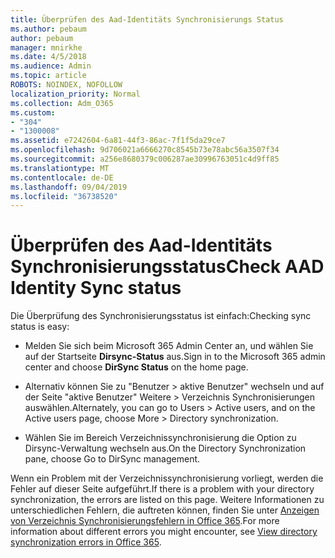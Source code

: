 ```yaml
---
title: Überprüfen des Aad-Identitäts Synchronisierungs Status
ms.author: pebaum
author: pebaum
manager: mnirkhe
ms.date: 4/5/2018
ms.audience: Admin
ms.topic: article
ROBOTS: NOINDEX, NOFOLLOW
localization_priority: Normal
ms.collection: Adm_O365
ms.custom:
- "304"
- "1300008"
ms.assetid: e7242604-6a81-44f3-86ac-7f1f5da29ce7
ms.openlocfilehash: 9d706021a6666270c8545b73e78abc56a3507f34
ms.sourcegitcommit: a256e8680379c006287ae30996763051c4d9ff85
ms.translationtype: MT
ms.contentlocale: de-DE
ms.lasthandoff: 09/04/2019
ms.locfileid: "36738520"
---
```

# <a name="check-aad-identity-sync-status"></a><span data-ttu-id="0a3fb-102">Überprüfen des Aad-Identitäts Synchronisierungsstatus</span><span class="sxs-lookup"><span data-stu-id="0a3fb-102">Check AAD Identity Sync status</span></span>

<span data-ttu-id="0a3fb-103">Die Überprüfung des Synchronisierungsstatus ist einfach:</span><span class="sxs-lookup"><span data-stu-id="0a3fb-103">Checking sync status is easy:</span></span>
  
- <span data-ttu-id="0a3fb-104">Melden Sie sich beim Microsoft 365 Admin Center an, und wählen Sie auf der Startseite **Dirsync-Status** aus.</span><span class="sxs-lookup"><span data-stu-id="0a3fb-104">Sign in to the Microsoft 365 admin center and choose **DirSync Status** on the home page.</span></span>

- <span data-ttu-id="0a3fb-105">Alternativ können Sie zu "Benutzer \> aktive Benutzer" wechseln und auf der Seite "aktive Benutzer" Weitere \> Verzeichnis Synchronisierungen auswählen.</span><span class="sxs-lookup"><span data-stu-id="0a3fb-105">Alternately, you can go to Users \> Active users, and on the Active users page, choose More \> Directory synchronization.</span></span>

- <span data-ttu-id="0a3fb-106">Wählen Sie im Bereich Verzeichnissynchronisierung die Option zu Dirsync-Verwaltung wechseln aus.</span><span class="sxs-lookup"><span data-stu-id="0a3fb-106">On the Directory Synchronization pane, choose Go to DirSync management.</span></span>

<span data-ttu-id="0a3fb-107">Wenn ein Problem mit der Verzeichnissynchronisierung vorliegt, werden die Fehler auf dieser Seite aufgeführt.</span><span class="sxs-lookup"><span data-stu-id="0a3fb-107">If there is a problem with your directory synchronization, the errors are listed on this page.</span></span> <span data-ttu-id="0a3fb-108">Weitere Informationen zu unterschiedlichen Fehlern, die auftreten können, finden Sie unter [Anzeigen von Verzeichnis Synchronisierungsfehlern in Office 365](https://docs.microsoft.com//office365/enterprise/identify-directory-synchronization-errors).</span><span class="sxs-lookup"><span data-stu-id="0a3fb-108">For more information about different errors you might encounter, see [View directory synchronization errors in Office 365](https://docs.microsoft.com//office365/enterprise/identify-directory-synchronization-errors).</span></span>
  